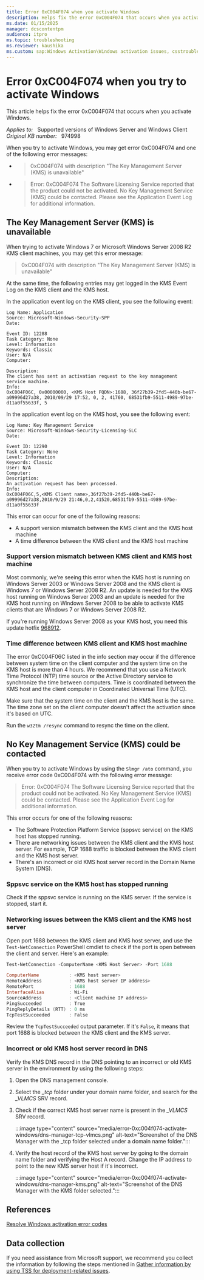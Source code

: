 ```yaml
---
title: Error 0xC004F074 when you activate Windows
description: Helps fix the error 0xC004F074 that occurs when you activate Windows.
ms.date: 01/15/2025
manager: dcscontentpm
audience: itpro
ms.topic: troubleshooting
ms.reviewer: kaushika
ms.custom: sap:Windows Activation\Windows activation issues, csstroubleshoot
---
```

# Error 0xC004F074 when you try to activate Windows

This article helps fix the error 0xC004F074 that occurs when you activate Windows.

_Applies to:_ &nbsp; Supported versions of Windows Server and Windows Client  
_Original KB number:_ &nbsp; 974998

When you try to activate Windows, you may get error 0xC004F074 and one of the following error messages:

- > 0xC004F074 with description "The Key Management Server (KMS) is unavailable" 
- > Error: 0xC004F074 The Software Licensing Service reported that the product could not be activated. No Key Management Service (KMS) could be contacted. Please see the Application Event Log for additional information. 

## The Key Management Server (KMS) is unavailable

When trying to activate Windows 7 or Microsoft Windows Server 2008 R2 KMS client machines, you may get this error message:

> 0xC004F074 with description "The Key Management Server (KMS) is unavailable"

At the same time, the following entries may get logged in the KMS Event Log on the KMS client and the KMS host.

In the application event log on the KMS client, you see the following event:

```output
Log Name: Application  
Source: Microsoft-Windows-Security-SPP  
Date:  

Event ID: 12288  
Task Category: None  
Level: Information  
Keywords: Classic  
User: N/A  
Computer:  

Description:  
The client has sent an activation request to the key management service machine.  
Info:  
0xC004F06C, 0x00000000, <KMS Host FQDN>:1688, 36f27b39-2fd5-440b-be67-a09996d27a38, 2010/09/29 17:52, 0, 2, 41760, 68531fb9-5511-4989-97be-d11a0f55633f, 5
```

In the application event log on the KMS host, you see the following event:

```output
Log Name: Key Management Service  
Source: Microsoft-Windows-Security-Licensing-SLC  
Date:  

Event ID: 12290  
Task Category: None  
Level: Information  
Keywords: Classic  
User: N/A  
Computer:  
Description:  
An activation request has been processed.  
Info:  
0xC004F06C,5,<KMS Client name>,36f27b39-2fd5-440b-be67-a09996d27a38,2010/9/29 21:46,0,2,41520,68531fb9-5511-4989-97be-d11a0f55633f
```

This error can occur for one of the following reasons:

- A support version mismatch between the KMS client and the KMS host machine
- A time difference between the KMS client and the KMS host machine

### Support version mismatch between KMS client and KMS host machine

Most commonly, we're seeing this error when the KMS host is running on Windows Server 2003 or Windows Server 2008 and the KMS client is Windows 7 or Windows Server 2008 R2. An update is needed for the KMS host running on Windows Server 2003 and an update is needed for the KMS host running on Windows Server 2008 to be able to activate KMS clients that are Windows 7 or Windows Server 2008 R2.

If you're running Windows Server 2008 as your KMS host, you need this update hotfix [968912](https://support.microsoft.com/help/968912).

### Time difference between KMS client and KMS host machine

The error 0xC004F06C listed in the info section may occur if the difference between system time on the client computer and the system time on the KMS host is more than 4 hours. We recommend that you use a Network Time Protocol (NTP) time source or the Active Directory service to synchronize the time between computers. Time is coordinated between the KMS host and the client computer in Coordinated Universal Time (UTC).

Make sure that the system time on the client and the KMS host is the same. The time zone set on the client computer doesn't affect the activation since it's based on UTC.

Run the `w32tm /resync` command to resync the time on the client.

## No Key Management Service (KMS) could be contacted

When you try to activate Windows by using the `Slmgr /ato` command, you receive error code 0xC004F074 with the following error message:

> Error: 0xC004F074 The Software Licensing Service reported that the product could not be activated. No Key Management Service (KMS) could be contacted. Please see the Application Event Log for additional information.

This error occurs for one of the following reasons:

- The Software Protection Platform Service (sppsvc service) on the KMS host has stopped running.
- There are networking issues between the KMS client and the KMS host server. For example, TCP 1688 traffic is blocked between the KMS client and the KMS host server.
- There's an incorrect or old KMS host server record in the Domain Name System (DNS).

### Sppsvc service on the KMS host has stopped running

Check if the sppsvc service is running on the KMS server. If the service is stopped, start it.

### Networking issues between the KMS client and the KMS host server

Open port 1688 between the KMS client and KMS host server, and use the `Test-NetConnection` PowerShell cmdlet to check if the port is open between the client and server. Here's an example:

```PowerShell
Test-NetConnection -ComputerName <KMS Host Server> -Port 1688

ComputerName           : <KMS host server>
RemoteAddress          : <KMS host server IP address>
RemotePort             : 1688
InterfaceAlias         : Wi-Fi
SourceAddress          : <Client machine IP address>
PingSucceeded          : True
PingReplyDetails (RTT) : 0 ms
TcpTestSucceeded       : False
```

Review the `TcpTestSucceeded` output parameter. If it's `False`, it means that port 1688 is blocked between the KMS client and the KMS server.

### Incorrect or old KMS host server record in DNS

Verify the KMS DNS record in the DNS pointing to an incorrect or old KMS server in the environment by using the following steps:

1. Open the DNS management console.
2. Select the *_tcp* folder under your domain name folder, and search for the *_VLMCS* SRV record.
3. Check if the correct KMS host server name is present in the *_VLMCS* SRV record.
  
    :::image type="content" source="media/error-0xc004f074-activate-windows/dns-manager-tcp-vlmcs.png" alt-text="Screenshot of the DNS Manager with the _tcp folder selected under a domain name folder.":::

4. Verify the host record of the KMS host server by going to the domain name folder and verifying the Host A record. Change the IP address to point to the new KMS server host if it's incorrect.
  
    :::image type="content" source="media/error-0xc004f074-activate-windows/dns-manager-kms.png" alt-text="Screenshot of the DNS Manager with the KMS folder selected.":::

## References

[Resolve Windows activation error codes](/windows-server/get-started/activation-error-codes)

## Data collection

If you need assistance from Microsoft support, we recommend you collect the information by following the steps mentioned in [Gather information by using TSS for deployment-related issues](../../windows-client/windows-troubleshooters/gather-information-using-tss-deployment.md).
